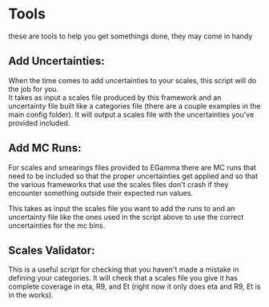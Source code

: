 # Tools

these are tools to help you get somethings done, they may come in handy

## Add Uncertainties:

When the time comes to add uncertainties to your scales, this script will do the job for you.  
It takes as input a scales file produced by this framework and an uncertainty file built like a categories file (there are a couple examples in the main config folder).
It will output a scales file with the uncertainties you've provided included.

## Add MC Runs:

For scales and smearings files provided to EGamma there are MC runs that need to be included so that the proper uncertainties get applied and so that the various frameworks that use the scales files don't crash if they encounter something outside their expected run values.

This takes as input the scales file you want to add the runs to and an uncertainty file like the ones used in the script above to use the correct uncertainties for the mc bins.

## Scales Validator:

This is a useful script for checking that you haven't made a mistake in defining your categories. It will check that a scales file you give it has complete coverage in eta, R9, and Et (right now it only does eta and R9, Et is in the works).


